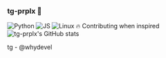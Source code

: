 ### tg-prplx 👾  
![Python](https://img.shields.io/badge/Python-3776AB?style=for-the-badge&logo=python&logoColor=white)
![JS](https://img.shields.io/badge/JavaScript-f7df1e?style=for-the-badge&logo=javascript&logoColor=black)
![Linux](https://img.shields.io/badge/-Linux-333333?style=for-the-badge&logo=linux)
🔥 Contributing when inspired  
![tg-prplx's GitHub stats](https://github-readme-stats.vercel.app/api?username=tg-prplx&show_icons=true&theme=dark)

tg - @whydevel
